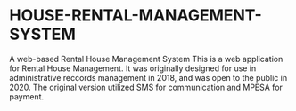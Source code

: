 # HOUSE-RENTAL-MANAGEMENT-SYSTEM
A web-based Rental House Management System This is a web application for Rental House Management. It was originally designed for use in administrative reccords management in 2018, and was open to the public in 2020. The original version utilized SMS for communication and MPESA for payment. 
